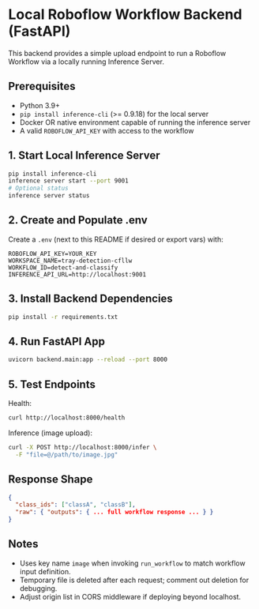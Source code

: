 # Local Roboflow Workflow Backend (FastAPI)

This backend provides a simple upload endpoint to run a Roboflow Workflow via a locally running Inference Server.

## Prerequisites
- Python 3.9+
- `pip install inference-cli` (>= 0.9.18) for the local server
- Docker OR native environment capable of running the inference server
- A valid `ROBOFLOW_API_KEY` with access to the workflow

## 1. Start Local Inference Server
```bash
pip install inference-cli
inference server start --port 9001
# Optional status
inference server status
```

## 2. Create and Populate .env
Create a `.env` (next to this README if desired or export vars) with:
```
ROBOFLOW_API_KEY=YOUR_KEY
WORKSPACE_NAME=tray-detection-cfllw
WORKFLOW_ID=detect-and-classify
INFERENCE_API_URL=http://localhost:9001
```

## 3. Install Backend Dependencies
```bash
pip install -r requirements.txt
```

## 4. Run FastAPI App
```bash
uvicorn backend.main:app --reload --port 8000
```

## 5. Test Endpoints
Health:
```bash
curl http://localhost:8000/health
```
Inference (image upload):
```bash
curl -X POST http://localhost:8000/infer \
  -F "file=@/path/to/image.jpg"
```

## Response Shape
```json
{
  "class_ids": ["classA", "classB"],
  "raw": { "outputs": { ... full workflow response ... } }
}
```

## Notes
- Uses key name `image` when invoking `run_workflow` to match workflow input definition.
- Temporary file is deleted after each request; comment out deletion for debugging.
- Adjust origin list in CORS middleware if deploying beyond localhost.
